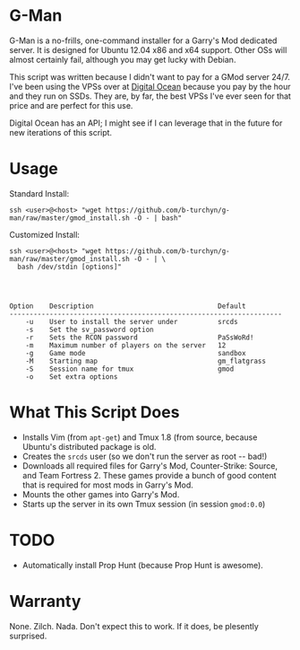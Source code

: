 G-Man
====

G-Man is a no-frills, one-command installer for a Garry's Mod dedicated server.
It is designed for Ubuntu 12.04 x86 and x64 support. Other OSs will almost
certainly fail, although you may get lucky with Debian.

This script was written because I didn't want to pay for a GMod server 24/7.
I've been using the VPSs over at [Digital Ocean](http://www.digitalocean.com)
because you pay by the hour and they run on SSDs. They are, by far, the best
VPSs I've ever seen for that price and are perfect for this use.

Digital Ocean has an API; I might see if I can leverage that in the future for
new iterations of this script.

Usage
=====

Standard Install:

`ssh <user>@<host> "wget https://github.com/b-turchyn/g-man/raw/master/gmod_install.sh -O - | bash"`

Customized Install:

    ssh <user>@<host> "wget https://github.com/b-turchyn/g-man/raw/master/gmod_install.sh -O - | \
      bash /dev/stdin [options]"




    Option    Description                               Default
    --------------------------------------------------------------------
        -u    User to install the server under          srcds
        -s    Set the sv_password option
        -r    Sets the RCON password                    PaSsWoRd!
        -m    Maximum number of players on the server   12
        -g    Game mode                                 sandbox
        -M    Starting map                              gm_flatgrass
        -S    Session name for tmux                     gmod
        -o    Set extra options

What This Script Does
=====================

* Installs Vim (from `apt-get`) and Tmux 1.8 (from source, because Ubuntu's
  distributed package is old.
* Creates the `srcds` user (so we don't run the server as root -- bad!)
* Downloads all required files for Garry's Mod, Counter-Strike: Source, and
  Team Fortress 2. These games provide a bunch of good content that is required
  for most mods in Garry's Mod.
* Mounts the other games into Garry's Mod.
* Starts up the server in its own Tmux session (in session `gmod:0.0`)

TODO
====

* Automatically install Prop Hunt (because Prop Hunt is awesome).

Warranty
========

None. Zilch. Nada. Don't expect this to work. If it does, be plesently
surprised.
